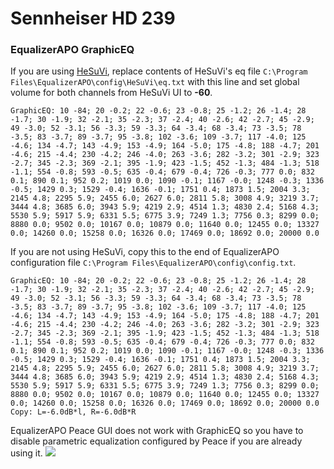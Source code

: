 # Sennheiser HD 239
### EqualizerAPO GraphicEQ
If you are using [HeSuVi](https://sourceforge.net/projects/hesuvi/), replace contents of HeSuVi's eq file `C:\Program Files\EqualizerAPO\config\HeSuVi\eq.txt` with this line and set global volume for both channels from HeSuVi UI to **-60**.
```
GraphicEQ: 10 -84; 20 -0.2; 22 -0.6; 23 -0.8; 25 -1.2; 26 -1.4; 28 -1.7; 30 -1.9; 32 -2.1; 35 -2.3; 37 -2.4; 40 -2.6; 42 -2.7; 45 -2.9; 49 -3.0; 52 -3.1; 56 -3.3; 59 -3.3; 64 -3.4; 68 -3.4; 73 -3.5; 78 -3.5; 83 -3.7; 89 -3.7; 95 -3.8; 102 -3.6; 109 -3.7; 117 -4.0; 125 -4.6; 134 -4.7; 143 -4.9; 153 -4.9; 164 -5.0; 175 -4.8; 188 -4.7; 201 -4.6; 215 -4.4; 230 -4.2; 246 -4.0; 263 -3.6; 282 -3.2; 301 -2.9; 323 -2.7; 345 -2.3; 369 -2.1; 395 -1.9; 423 -1.5; 452 -1.3; 484 -1.3; 518 -1.1; 554 -0.8; 593 -0.5; 635 -0.4; 679 -0.4; 726 -0.3; 777 0.0; 832 0.1; 890 0.1; 952 0.2; 1019 0.0; 1090 -0.1; 1167 -0.0; 1248 -0.3; 1336 -0.5; 1429 0.3; 1529 -0.4; 1636 -0.1; 1751 0.4; 1873 1.5; 2004 3.3; 2145 4.8; 2295 5.9; 2455 6.0; 2627 6.0; 2811 5.8; 3008 4.9; 3219 3.7; 3444 4.8; 3685 6.0; 3943 5.9; 4219 2.9; 4514 1.3; 4830 2.4; 5168 4.3; 5530 5.9; 5917 5.9; 6331 5.5; 6775 3.9; 7249 1.3; 7756 0.3; 8299 0.0; 8880 0.0; 9502 0.0; 10167 0.0; 10879 0.0; 11640 0.0; 12455 0.0; 13327 0.0; 14260 0.0; 15258 0.0; 16326 0.0; 17469 0.0; 18692 0.0; 20000 0.0
```
If you are not using HeSuVi, copy this to the end of EqualizerAPO configuration file `C:\Program Files\EqualizerAPO\config\config.txt`.
```
GraphicEQ: 10 -84; 20 -0.2; 22 -0.6; 23 -0.8; 25 -1.2; 26 -1.4; 28 -1.7; 30 -1.9; 32 -2.1; 35 -2.3; 37 -2.4; 40 -2.6; 42 -2.7; 45 -2.9; 49 -3.0; 52 -3.1; 56 -3.3; 59 -3.3; 64 -3.4; 68 -3.4; 73 -3.5; 78 -3.5; 83 -3.7; 89 -3.7; 95 -3.8; 102 -3.6; 109 -3.7; 117 -4.0; 125 -4.6; 134 -4.7; 143 -4.9; 153 -4.9; 164 -5.0; 175 -4.8; 188 -4.7; 201 -4.6; 215 -4.4; 230 -4.2; 246 -4.0; 263 -3.6; 282 -3.2; 301 -2.9; 323 -2.7; 345 -2.3; 369 -2.1; 395 -1.9; 423 -1.5; 452 -1.3; 484 -1.3; 518 -1.1; 554 -0.8; 593 -0.5; 635 -0.4; 679 -0.4; 726 -0.3; 777 0.0; 832 0.1; 890 0.1; 952 0.2; 1019 0.0; 1090 -0.1; 1167 -0.0; 1248 -0.3; 1336 -0.5; 1429 0.3; 1529 -0.4; 1636 -0.1; 1751 0.4; 1873 1.5; 2004 3.3; 2145 4.8; 2295 5.9; 2455 6.0; 2627 6.0; 2811 5.8; 3008 4.9; 3219 3.7; 3444 4.8; 3685 6.0; 3943 5.9; 4219 2.9; 4514 1.3; 4830 2.4; 5168 4.3; 5530 5.9; 5917 5.9; 6331 5.5; 6775 3.9; 7249 1.3; 7756 0.3; 8299 0.0; 8880 0.0; 9502 0.0; 10167 0.0; 10879 0.0; 11640 0.0; 12455 0.0; 13327 0.0; 14260 0.0; 15258 0.0; 16326 0.0; 17469 0.0; 18692 0.0; 20000 0.0
Copy: L=-6.0dB*l, R=-6.0dB*R
```
EqualizerAPO Peace GUI does not work with GraphicEQ so you have to disable parametric equalization configured by Peace if you are already using it.
![](https://raw.githubusercontent.com/jaakkopasanen/AutoEq/master/results/SBAF-Serious/headphoncecom/onear/Sennheiser%20HD%20239/Sennheiser%20HD%20239.png)
